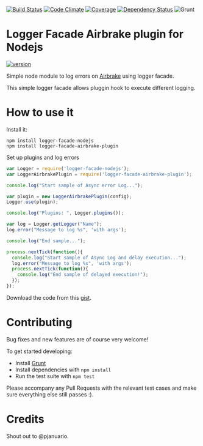[![Build Status](https://travis-ci.org/pjanuario/logger-facade-airbrake-plugin-nodejs.svg?branch=master)](https://travis-ci.org/pjanuario/logger-facade-airbrake-plugin-nodejs)
[![Code Climate](https://codeclimate.com/github/pjanuario/logger-facade-airbrake-plugin-nodejs.png)](https://codeclimate.com/github/pjanuario/logger-facade-airbrake-plugin-nodejs)
[![Coverage](http://img.shields.io/codeclimate/coverage/github/pjanuario/logger-facade-airbrake-plugin-nodejs.svg)](https://codeclimate.com/github/pjanuario/logger-facade-airbrake-plugin-nodejs)
[![Dependency Status](https://gemnasium.com/pjanuario/logger-facade-airbrake-plugin-nodejs.svg)](https://gemnasium.com/pjanuario/logger-facade-airbrake-plugin-nodejs)
![Grunt](https://cdn.gruntjs.com/builtwith.png)

# Logger Facade Airbrake plugin for Nodejs

[![version](https://badge.fury.io/js/logger-facade-airbrake-plugin.svg)](https://www.npmjs.org/package/logger-facade-airbrake-plugin)


Simple node module to log errors on [Airbrake](https://airbrake.io/) using logger facade.

This simple logger facade allows pluggin hook to execute different logging.

# How to use it

Install it:

```
npm install logger-facade-nodejs
npm install logger-facade-airbrake-plugin
```

Set up plugins and log errors

```javascript
var Logger = require('logger-facade-nodejs');
var LoggerAirbrakePlugin = require('logger-facade-airbrake-plugin');

console.log("Start sample of Async error Log...");

var plugin = new LoggerAirbrakePlugin(config);
Logger.use(plugin);

console.log("Plugins: ", Logger.plugins());

var log = Logger.getLogger("Name");
log.error("Message to log %s", 'with args');

console.log("End sample...");

process.nextTick(function(){
  console.log("Start sample of Async Log and delay execution...");
  log.error("Message to log %s", 'with args');
  process.nextTick(function(){
    console.log("End sample of delayed execution!");
  });
});
```

Download the code from this [gist]().

# Contributing
Bug fixes and new features are of course very welcome!

To get started developing:
 - Install [Grunt](http://gruntjs.com/)
 - Install dependencies with ```npm install```
 - Run the test suite with ```npm test```

Please accompany any Pull Requests with the relevant test cases and make sure everything else still passes :).

# Credits
Shout out to @pjanuario.
